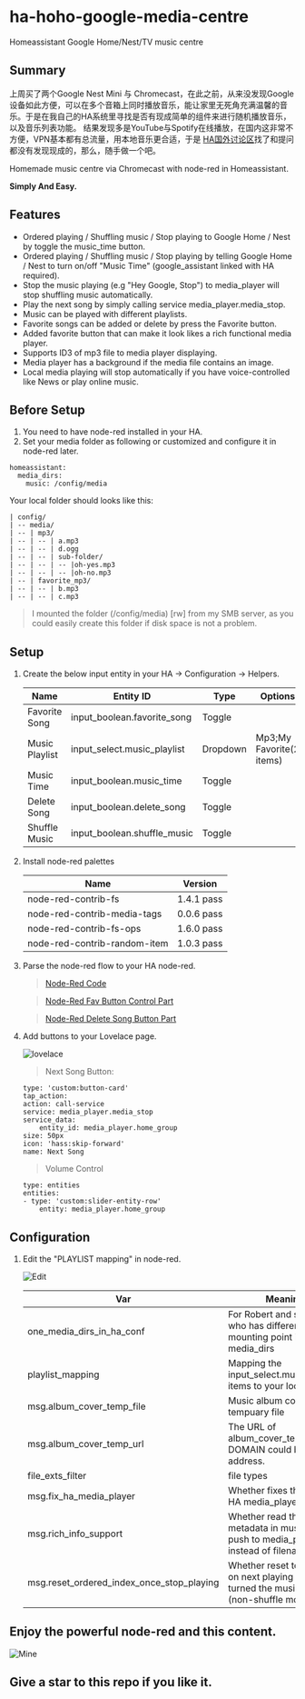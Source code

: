 # ha-hoho-google-media-centre
Homeassistant Google Home/Nest/TV music centre

## Summary
上周买了两个Google Nest Mini 与 Chromecast，在此之前，从来没发现Google设备如此方便，可以在多个音箱上同时播放音乐，能让家里无死角充满温馨的音乐。于是在我自己的HA系统里寻找是否有现成简单的组件来进行随机播放音乐，以及音乐列表功能。
结果发现多是YouTube与Spotify在线播放，在国内这非常不方便，VPN基本都有总流量，用本地音乐更合适，于是 [HA国外讨论区](https://community.home-assistant.io/t/m3u-playlists-in-media-browser/243231/31)找了和提问都没有发现现成的，那么，随手做一个吧。

Homemade music centre via Chromecast with node-red in Homeassistant.

**Simply And Easy.**

## Features

- Ordered playing / Shuffling music / Stop playing to Google Home / Nest by toggle the music_time button.
- Ordered playing / Shuffling music / Stop playing by telling Google Home / Nest to turn on/off "Music Time" (google_assistant linked with HA required).
- Stop the music playing (e.g "Hey Google, Stop") to media_player will stop shuffling music automatically.
- Play the next song by simply calling service media_player.media_stop.
- Music can be played with different playlists.
- Favorite songs can be added or delete by press the Favorite button.
- Added favorite button that can make it look likes a rich functional media player.
- Supports ID3 of mp3 file to media player displaying.
- Media player has a background if the media file contains an image.
- Local media playing will stop automatically if you have voice-controlled like News or play online music.

## Before Setup

1. You need to have node-red installed in your HA.
2. Set your media folder as following or customized and configure it in node-red later.
```
homeassistant:
  media_dirs:
    music: /config/media
```

Your local folder should looks like this:
```
| config/
| -- media/
| -- | mp3/
| -- | -- | a.mp3
| -- | -- | d.ogg
| -- | -- | sub-folder/
| -- | -- | -- |oh-yes.mp3
| -- | -- | -- |oh-no.mp3
| -- | favorite_mp3/
| -- | -- | b.mp3
| -- | -- | c.mp3
```
> I mounted the folder (/config/media) [rw] from my SMB server, as you could easily create this folder if disk space is not a problem.

## Setup

1. Create the below input entity in your HA -> Configuration -> Helpers.

    Name|Entity ID|Type|Options|Icon
    ---|---|---|---|---
    Favorite Song|input_boolean.favorite_song|Toggle||hass:heart
    Music Playlist|input_select.music_playlist|Dropdown|Mp3;My Favorite(2 items)
    Music Time|input_boolean.music_time|Toggle||hass:music
    Delete Song|input_boolean.delete_song|Toggle||hass:delete
    Shuffle Music|input_boolean.shuffle_music|Toggle||mdi:shuffle-variant

2. Install node-red palettes

    Name|Version
    ---|---
    node-red-contrib-fs| 1.4.1 pass
    node-red-contrib-media-tags| 0.0.6 pass
    node-red-contrib-fs-ops| 1.6.0 pass
    node-red-contrib-random-item| 1.0.3 pass


3. Parse the node-red flow to your HA node-red.

    >[Node-Red Code](node-red_main.txt)

    >[Node-Red Fav Button Control Part](node-red_fav_btn.txt)

    >[Node-Red Delete Song Button Part](node-red_delete_music_btn.txt)


4. Add buttons to your Lovelace page.

    ![lovelace](images/buttons.png)

    > Next Song Button:
    ```
    type: 'custom:button-card'
    tap_action:
    action: call-service
    service: media_player.media_stop
    service_data:
        entity_id: media_player.home_group
    size: 50px
    icon: 'hass:skip-forward'
    name: Next Song
    ```

    > Volume Control
    ```
    type: entities
    entities:
    - type: 'custom:slider-entity-row'
        entity: media_player.home_group
    ```

## Configuration

1. Edit the "PLAYLIST mapping" in node-red.

    ![Edit](images/playlist_mapping.png)

    Var|Meaning
    ---|---
    one_media_dirs_in_ha_conf|For Robert and someone who has different mounting point in media_dirs
    playlist_mapping|Mapping the input_select.music_playlist items to your local folder
    msg.album_cover_temp_file|Music album cover image tempuary file
    msg.album_cover_temp_url|The URL of album_cover_temp_file, DOMAIN could be ip address.
    file_exts_filter|file types
    msg.fix_ha_media_player|Whether fixes the issue of HA media_player
    msg.rich_info_support|Whether read the metadata in music file push to media_player instead of filenames.
    msg.reset_ordered_index_once_stop_playing|Whether reset to 1st song on next playing if you turned the music off (non-shuffle mode)

## Enjoy the powerful node-red and this content.


![Mine](images/screen.png)


## Give a star to this repo if you like it.
